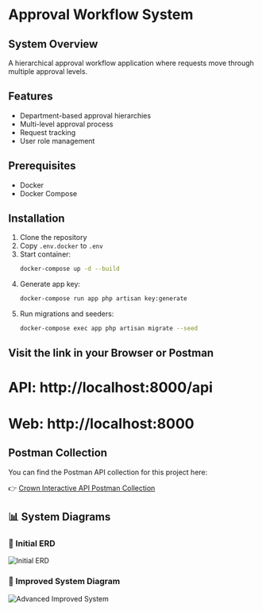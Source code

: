 # Approval Workflow System

## System Overview
A hierarchical approval workflow application where requests move through multiple approval levels.

## Features
- Department-based approval hierarchies
- Multi-level approval process
- Request tracking
- User role management

## Prerequisites
- Docker
- Docker Compose

## Installation
1. Clone the repository
2. Copy `.env.docker` to `.env`
3. Start container:
   ```bash
   docker-compose up -d --build
4. Generate app key:
   ```bash
   docker-compose run app php artisan key:generate
5. Run migrations and seeders:
   ```bash
   docker-compose exec app php artisan migrate --seed
## Visit the link in your Browser or Postman

# API: http://localhost:8000/api

# Web: http://localhost:8000

## Postman Collection

You can find the Postman API collection for this project here:

👉 [Crown Interactive API Postman Collection](https://github.com/akindave/code_challenge/blob/main/Crown%20Interactive%20Api.postman_collection.json)

## 📊 System Diagrams

### 🧩 Initial ERD

![Initial ERD](https://github.com/akindave/code_challenge/blob/main/public/Initial%20ERD.png?raw=true)

### 🚀 Improved System Diagram

![Advanced Improved System](https://github.com/akindave/code_challenge/blob/main/public/Advance_improved_system.png?raw=true)

